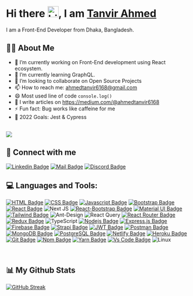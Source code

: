 # Hi there <img src="https://user-images.githubusercontent.com/1303154/88677602-1635ba80-d120-11ea-84d8-d263ba5fc3c0.gif" width="30px" alt="hi">, I am [Tanvir Ahmed](https://tanvir-ahmed.netlify.app/) 

I am a Front-End Developer from Dhaka, Bangladesh.

## 🙋‍♂️ About Me

- 🔭 I’m currently working on Front-End development using React ecosystem.
- 🌱 I’m currently learning GraphQL.
- 👯 I’m looking to collaborate on Open Source Projects
- 📫 How to reach me: ahmedtanvir6168@gmail.com
- 😄 Most used line of code `console.log()`
- 👻 I write articles on https://medium.com/@ahmedtanvir6168
- ⚡ Fun fact: Bug works like caffeine for me
- 🎯 2022 Goals: Jest & Cypress

<br/>
<a href="https://github.com/Meghna-DAS/github-profile-views-counter">
    <img src="https://komarev.com/ghpvc/?username=tanvirahmed055">
</a>
<br/>

## 🚀 Connect with me

[![Linkedin Badge](https://img.shields.io/badge/LinkedIn-0077B5?style=for-the-badge&logo=linkedin&logoColor=white)](https://www.linkedin.com/in/tanvir-ahmed055)
[![Mail Badge](https://img.shields.io/badge/Gmail-D14836?style=for-the-badge&logo=gmail&logoColor=white)](mailto:ahmedtanvir6168@gmail.com)
[![Discord Badge](https://img.shields.io/badge/Discord-7289DA?style=for-the-badge&logo=discord&logoColor=white)](https://discordapp.com/users/768808881425612811)

## 💻 Languages and Tools:

[![HTML Badge](https://img.shields.io/badge/HTML5-E34F26?style=for-the-badge&logo=html5&logoColor=white)](https://github.com/tanvirahmed055)
[![CSS Badge](https://img.shields.io/badge/CSS3-1572B6?style=for-the-badge&logo=css3&logoColor=white)](https://github.com/tanvirahmed055)
[![Javascript Badge](https://img.shields.io/badge/JavaScript-F7DF1E?style=for-the-badge&logo=javascript&logoColor=black)](https://github.com/tanvirahmed055)
[![Bootstrap Badge](https://img.shields.io/badge/Bootstrap-563D7C?style=for-the-badge&logo=bootstrap&logoColor=white)](https://github.com/tanvirahmed055)
[![React Badge](https://img.shields.io/badge/React-20232A?style=for-the-badge&logo=react&logoColor=61DAFB)](https://github.com/tanvirahmed055)
![Next JS](https://img.shields.io/badge/Next-black?style=for-the-badge&logo=next.js&logoColor=white)
[![React-Bootstrap Badge](https://img.shields.io/badge/React_Bootstrap-CA4245?style=for-the-badge&logo=react-bootstrap&logoColor=white)](https://github.com/tanvirahmed055)
[![Material UI Badge](https://img.shields.io/badge/Material--UI-0081CB?style=for-the-badge&logo=material-ui&logoColor=white)](https://github.com/tanvirahmed055)
[![Tailwind Badge](https://img.shields.io/badge/Tailwind_CSS-38B2AC?style=for-the-badge&logo=tailwind-css&logoColor=white)](https://github.com/tanvirahmed055)
![Ant-Design](https://img.shields.io/badge/-AntDesign-%230170FE?style=for-the-badge&logo=ant-design&logoColor=white)
![React Query](https://img.shields.io/badge/-React%20Query-FF4154?style=for-the-badge&logo=react%20query&logoColor=white)
[![React Router Badge](https://img.shields.io/badge/React_Router-CA4245?style=for-the-badge&logo=react-router&logoColor=white)](https://github.com/tanvirahmed055)
[![Redux Badge](https://img.shields.io/badge/Redux-593D88?style=for-the-badge&logo=redux&logoColor=white)](https://github.com/tanvirahmed055)
![TypeScript](https://img.shields.io/badge/typescript-%23007ACC.svg?style=for-the-badge&logo=typescript&logoColor=white)
[![Nodejs Badge](https://img.shields.io/badge/Node.js-339933?style=for-the-badge&logo=nodedotjs&logoColor=white)](https://github.com/tanvirahmed055)
[![Express.js Badge](https://img.shields.io/badge/Express.js-000000?style=for-the-badge&logo=express&logoColor=white)](https://github.com/tanvirahmed055)
[![Firebase Badge](https://img.shields.io/badge/firebase-ffca28?style=for-the-badge&logo=firebase&logoColor=black)](https://github.com/tanvirahmed055)
[![Strapi Badge](https://img.shields.io/badge/strapi-2e7eea?style=for-the-badge&logo=strapi&logoColor=white)](https://github.com/tanvirahmed055)
[![JWT Badge](https://img.shields.io/badge/JWT-000000?style=for-the-badge&logo=JSON%20web%20tokens&logoColor=white)](https://github.com/tanvirahmed055)
[![Postman Badge](https://img.shields.io/badge/Postman-FF6C37?style=for-the-badge&logo=Postman&logoColor=white)](https://github.com/tanvirahmed055)
[![MongoDB Badge](https://img.shields.io/badge/MongoDB-4EA94B?style=for-the-badge&logo=mongodb&logoColor=white)](https://github.com/tanvirahmed055)
[![PostgreSQL Badge](https://img.shields.io/badge/PostgreSQL-316192?style=for-the-badge&logo=postgresql&logoColor=white)](https://github.com/tanvirahmed055)
[![Netlify Badge](https://img.shields.io/badge/Netlify-00C7B7?style=for-the-badge&logo=netlify&logoColor=white)](https://github.com/tanvirahmed055)
[![Heroku Badge](https://img.shields.io/badge/Heroku-430098?style=for-the-badge&logo=heroku&logoColor=white)](https://github.com/tanvirahmed055)
[![Git Badge](https://img.shields.io/badge/git-f34f29?style=for-the-badge&logo=git&logoColor=white)](https://github.com/tanvirahmed055)
[![Npm Badge](https://img.shields.io/badge/npm-d7141a?style=for-the-badge&logo=npm&logoColor=white)](https://github.com/tanvirahmed055)
[![Yarn Badge](https://img.shields.io/badge/yarn-0078D6?style=for-the-badge&logo=yarn&logoColor=white)](https://github.com/tanvirahmed055)
[![Vs Code Badge](https://img.shields.io/badge/Visual_Studio_Code-0078D6?style=for-the-badge&logo=visualstudiocode&logoColor=white)](https://github.com/tanvirahmed055)
![Linux](https://img.shields.io/badge/Linux-FCC624?style=for-the-badge&logo=linux&logoColor=black)



<br/>

## 📊 My Github Stats
  
  [![GitHub Streak](https://github-readme-streak-stats.herokuapp.com/?user=tanvirahmed055&theme=highcontrast)](https://github.com/DenverCoder1/github-readme-streak-stats)
